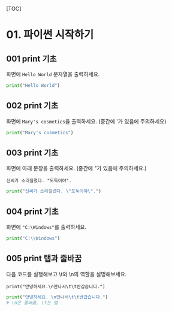 [TOC]

# 01. 파이썬 시작하기

## 001 print 기초

화면에 `Hello World` 문자열을 출력하세요.

```python
print("Hello World")
```



## 002 print 기초

화면에 `Mary's cosmetics`을 출력하세요. (중간에 '가 있음에 주의하세요)

```python
print("Mary's cosmetics")
```



## 003 print 기초

화면에 아래 문장을 출력하세요. (중간에 "가 있음에 주의하세요.)

```
신씨가 소리질렀다. "도둑이야".
```

```python
print("신씨가 소리질렀다. \"도둑이야\".")
```



## 004 print 기초

화면에 `"C:\Windows"`를 출력하세요.

```python
print("C:\\Windows")
```



## 005 print 탭과 줄바꿈

다음 코드를 실행해보고 \t와 \n의 역할을 설명해보세요.

```
print("안녕하세요.\n만나서\t\t반갑습니다.")
```

```python
print("안녕하세요. \n만나서\t\t반갑습니다.")
# \n은 줄바꿈, \t는 탭
```


